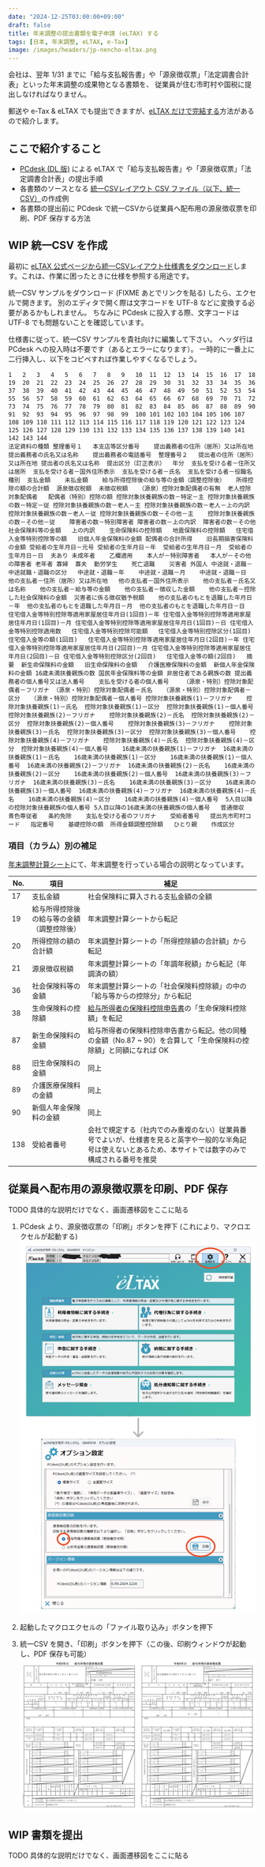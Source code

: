 ```yaml
---
date: "2024-12-25T03:00:00+09:00"
draft: false
title: 年末調整の提出書類を電子申請 (eLTAX) する
tags: [日本, 年末調整, eLTAX, e-Tax]
image: /images/headers/jp-nencho-eltax.png
---
```


会社は、翌年 1/31 までに「給与支払報告書」や「源泉徴収票」「法定調書合計表」といった年末調整の成果物となる書類を、
従業員が住む市町村や国税に提出しなければなりません。

郵送や e-Tax & eLTAX でも提出できますが、[eLTAX だけで完結する](https://www.nta.go.jp/taxes/tetsuzuki/shinsei/annai/hotei/eltax.htm)方法があるので紹介します。

## ここで紹介すること

- [PCdesk (DL 版)](https://www.eltax.lta.go.jp/eltax/software/) による eLTAX で「給与支払報告書」や「源泉徴収票」「法定調書合計表」の提出手順
- 各書類のソースとなる [統一CSVレイアウト CSV ファイル（以下、統一CSV）](https://www.eltax.lta.go.jp/news/09390)の作成例
- 各書類の提出前に PCdesk で統一CSVから従業員へ配布用の源泉徴収票を印刷、PDF 保存する方法

## WIP 統一CSV を作成

最初に [eLTAX 公式ページから統一CSVレイアウト仕様書をダウンロード](https://www.eltax.lta.go.jp/news/09390)します。これは、作業に困ったときに仕様を参照する用途です。

統一CSV サンプルをダウンロード (FIXME あとでリンクを貼る) したら、エクセルで開きます。
別のエディタで開く際は文字コードを UTF-8 などに変換する必要があるかもしれません。
ちなみに PCdesk に投入する際、文字コードは UTF-8 でも問題ないことを確認しています。

仕様書に従って、統一CSV サンプルを貴社向けに編集して下さい。
ヘッダ行は PCdesk への投入時は不要です（あるとエラーになります）。
一時的に一番上に二行挿入し、以下をコピペすれば作業しやすくなるでしょう。

```tsv
1	2	3	4	5	6	7	8	9	10	11	12	13	14	15	16	17	18	19	20	21	22	23	24	25	26	27	28	29	30	31	32	33	34	35	36	37	38	39	40	41	42	43	44	45	46	47	48	49	50	51	52	53	54	55	56	57	58	59	60	61	62	63	64	65	66	67	68	69	70	71	72	73	74	75	76	77	78	79	80	81	82	83	84	85	86	87	88	89	90	91	92	93	94	95	96	97	98	99	100	101	102	103	104	105	106	107	108	109	110	111	112	113	114	115	116	117	118	119	120	121	122	123	124	125	126	127	128	129	130	131	132	133	134	135	136	137	138	139	140	141	142	143	144
法定資料の種類	整理番号１	本支店等区分番号	提出義務者の住所（居所）又は所在地	提出義務者の氏名又は名称	提出義務者の電話番号	整理番号２	提出者の住所（居所）又は所在地	提出者の氏名又は名称	提出区分（訂正表示）	年分	支払を受ける者－住所又は居所	支払を受ける者－国外住所表示	支払を受ける者－氏名	支払を受ける者－役職名	種別	支払金額	未払金額	給与所得控除後の給与等の金額（調整控除後）	所得控除の額の合計額	源泉徴収税額	未徴収税額	（源泉）控除対象配偶者の有無	老人控除対象配偶者	配偶者（特別）控除の額	控除対象扶養親族の数－特定－主	控除対象扶養親族の数－特定－従	控除対象扶養親族の数－老人－主	控除対象扶養親族の数－老人－上の内訳	控除対象扶養親族の数－老人－従	控除対象扶養親族の数－その他－主	控除対象扶養親族の数－その他－従	障害者の数－特別障害者	障害者の数－上の内訳	障害者の数－その他	社会保険料等の金額	上の内訳	生命保険料の控除額	地震保険料の控除額	住宅借入金等特別控除等の額	旧個人年金保険料の金額	配偶者の合計所得	旧長期損害保険料の金額	受給者の生年月日－元号	受給者の生年月日－年	受給者の生年月日－月	受給者の生年月日－日	夫あり	未成年者	乙欄適用	本人が－特別障害者	本人が－その他の障害者	老年者	寡婦	寡夫	勤労学生	死亡退職	災害者	外国人	中途就・退職－中途就職・退職の区分	中途就・退職－年	中途就・退職－月	中途就・退職－日	他の支払者－住所（居所）又は所在地	他の支払者－国外住所表示	他の支払者－氏名又は名称	他の支払者－給与等の金額	他の支払者－徴収した金額	他の支払者－控除した社会保険料の金額	災害者に係る徴収猶予税額	他の支払者のもとを退職した年月日－年	他の支払者のもとを退職した年月日－月	他の支払者のもとを退職した年月日－日	住宅借入金等特別控除等適用家屋居住年月日(1回目)－年	住宅借入金等特別控除等適用家屋居住年月日(1回目)－月	住宅借入金等特別控除等適用家屋居住年月日(1回目)－日	住宅借入金等特別控除適用数	住宅借入金等特別控除可能額	住宅借入金等特別控除区分(1回目)	住宅借入金等の額(1回目)	住宅借入金等特別控除等適用家屋居住年月日(2回目)－年	住宅借入金等特別控除等適用家屋居住年月日(2回目)－月	住宅借入金等特別控除等適用家屋居住年月日(2回目)－日	住宅借入金等特別控除区分(2回目)	住宅借入金等の額(2回目)	摘要	新生命保険料の金額	旧生命保険料の金額	介護医療保険料の金額	新個人年金保険料の金額	16歳未満扶養親族の数	国民年金保険料等の金額	非居住者である親族の数	提出義務者の個人番号又は法人番号	支払を受ける者の個人番号	（源泉・特別）控除対象配偶者－フリガナ	（源泉・特別）控除対象配偶者－氏名	（源泉・特別）控除対象配偶者－区分	（源泉・特別）控除対象配偶者－個人番号	控除対象扶養親族(1)－フリガナ	控除対象扶養親族(1)－氏名	控除対象扶養親族(1)－区分	控除対象扶養親族(1)－個人番号	控除対象扶養親族(2)－フリガナ	控除対象扶養親族(2)－氏名	控除対象扶養親族(2)－区分	控除対象扶養親族(2)－個人番号	控除対象扶養親族(3)－フリガナ	控除対象扶養親族(3)－氏名	控除対象扶養親族(3)－区分	控除対象扶養親族(3)－個人番号	控除対象扶養親族(4)－フリガナ	控除対象扶養親族(4)－氏名	控除対象扶養親族(4)－区分	控除対象扶養親族(4)－個人番号	16歳未満の扶養親族(1)－フリガナ	16歳未満の扶養親族(1)－氏名	16歳未満の扶養親族(1)－区分	16歳未満の扶養親族(1)－個人番号	16歳未満の扶養親族(2)－フリガナ	16歳未満の扶養親族(2)－氏名	16歳未満の扶養親族(2)－区分	16歳未満の扶養親族(2)－個人番号	16歳未満の扶養親族(3)－フリガナ	16歳未満の扶養親族(3)－氏名	16歳未満の扶養親族(3)－区分	16歳未満の扶養親族(3)－個人番号	16歳未満の扶養親族(4)－フリガナ	16歳未満の扶養親族(4)－氏名	16歳未満の扶養親族(4)－区分	16歳未満の扶養親族(4)－個人番号	5人目以降の控除対象扶養親族の個人番号	5人目以降の16歳未満の扶養親族の個人番号	普通徴収	青色専従者	条約免除	支払を受ける者のフリガナ	受給者番号	提出先市町村コード	指定番号	基礎控除の額	所得金額調整控除額	ひとり親	作成区分
```

### 項目（カラム）別の補足

[年末調整計算シート](https://www.nta.go.jp/taxes/tetsuzuki/shinsei/annai/gensen/annai/nencho_keisan/index.htm)にて、年末調整を行っている場合の説明となっています。

No. | 項目                                   | 補足
----|----------------------------------------| -----
17  | 支払金額                                | 社会保険料に算入される支払金額の全額
19  | 給与所得控除後の給与等の金額（調整控除後） | 年末調整計算シートから転記
20  | 所得控除の額の合計額                     | 年末調整計算シートの「所得控除額の合計額」から転記
21  | 源泉徴収税額                            | 年末調整計算シートの「年調年税額」から転記（年調済の額）
36  | 社会保険料等の金額                       | 年末調整計算シートの「社会保険料控除額」の中の「給与等からの控除分」から転記
38  | 生命保険料の控除額                       | [給与所得者の保険料控除申告書](https://www.nta.go.jp/taxes/tetsuzuki/shinsei/annai/gensen/annai/1648_05.htm)の「生命保険料控除額」を転記
87  | 新生命保険料の金額                       | 給与所得者の保険料控除申告書から転記。他の同種の金額（No.87 ~ 90）を合算して「生命保険料の控除額」と同額になれば OK
88  | 旧生命保険料の金額                       | 同上
89  | 介護医療保険料の金額                     | 同上
90  | 新個人年金保険料の金額                   | 同上
138 | 受給者番号                              | 会社で規定する（社内でのみ重複のない）従業員番号でよいが、仕様書を見ると英字や一般的な半角記号は使えないとあるため、本サイトでは数字のみで構成される番号を推奨

## 従業員へ配布用の源泉徴収票を印刷、PDF 保存

TODO 具体的な説明だけでなく、画面遷移図をここに貼る

1. PCdesk より、源泉徴収票の「印刷」ボタンを押下
    (これにより、マクロエクセルが起動する) \
    ![源泉徴収票の印刷](/images/jp-nencho-eltax.1.png)

1. 起動したマクロエクセルの「ファイル取り込み」ボタンを押下

1. 統一CSV を開き、「印刷」ボタンを押下（この後、印刷ウィンドウが起動し、PDF 保存も可能）
    ![源泉徴収票](/images/jp-nencho-eltax.2.png)

## WIP 書類を提出

TODO 具体的な説明だけでなく、画面遷移図をここに貼る
